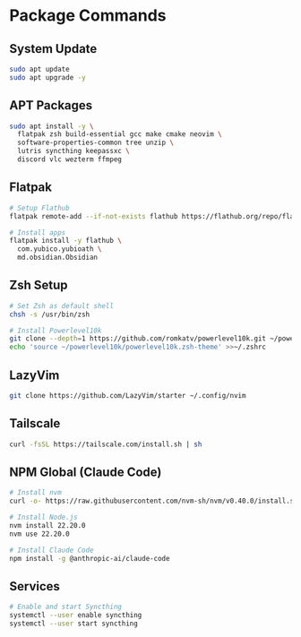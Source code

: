 # Package Commands

## System Update
```bash
sudo apt update
sudo apt upgrade -y
```

## APT Packages
```bash
sudo apt install -y \
  flatpak zsh build-essential gcc make cmake neovim \
  software-properties-common tree unzip \
  lutris syncthing keepassxc \
  discord vlc wezterm ffmpeg
```

## Flatpak
```bash
# Setup Flathub
flatpak remote-add --if-not-exists flathub https://flathub.org/repo/flathub.flatpakrepo

# Install apps
flatpak install -y flathub \
  com.yubico.yubioath \
  md.obsidian.Obsidian
```

## Zsh Setup
```bash
# Set Zsh as default shell
chsh -s /usr/bin/zsh

# Install Powerlevel10k
git clone --depth=1 https://github.com/romkatv/powerlevel10k.git ~/powerlevel10k
echo 'source ~/powerlevel10k/powerlevel10k.zsh-theme' >>~/.zshrc
```

## LazyVim
```bash
git clone https://github.com/LazyVim/starter ~/.config/nvim
```

## Tailscale
```bash
curl -fsSL https://tailscale.com/install.sh | sh
```

## NPM Global (Claude Code)
```bash
# Install nvm
curl -o- https://raw.githubusercontent.com/nvm-sh/nvm/v0.40.0/install.sh | bash

# Install Node.js
nvm install 22.20.0
nvm use 22.20.0

# Install Claude Code
npm install -g @anthropic-ai/claude-code
```

## Services
```bash
# Enable and start Syncthing
systemctl --user enable syncthing
systemctl --user start syncthing
```
